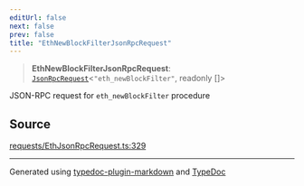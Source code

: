 ```yaml
---
editUrl: false
next: false
prev: false
title: "EthNewBlockFilterJsonRpcRequest"
---
```


> **EthNewBlockFilterJsonRpcRequest**: [`JsonRpcRequest`](/reference/tevm/jsonrpc/type-aliases/jsonrpcrequest/)\<`"eth_newBlockFilter"`, readonly []\>

JSON-RPC request for `eth_newBlockFilter` procedure

## Source

[requests/EthJsonRpcRequest.ts:329](https://github.com/evmts/tevm-monorepo/blob/main/packages/procedures-types/src/requests/EthJsonRpcRequest.ts#L329)

***
Generated using [typedoc-plugin-markdown](https://www.npmjs.com/package/typedoc-plugin-markdown) and [TypeDoc](https://typedoc.org/)
